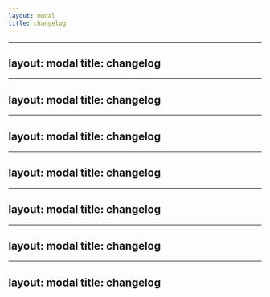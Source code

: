 ```yaml
---
layout: modal
title: changelog
---
```

---
layout: modal
title: changelog
---
---
layout: modal
title: changelog
---
---
layout: modal
title: changelog
---
---
layout: modal
title: changelog
---
---
layout: modal
title: changelog
---
---
layout: modal
title: changelog
---
---
layout: modal
title: changelog
---
